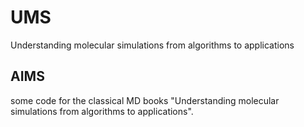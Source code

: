 # UMS
Understanding molecular simulations from algorithms to applications
## AIMS

some code for the classical MD books "Understanding molecular simulations from algorithms to applications".
